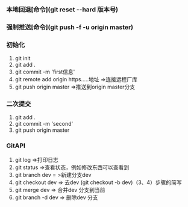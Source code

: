 ### 本地回退[命令](git reset --hard 版本号)

### 强制推送[命令](git push -f -u origin master)

### 初始化

1. git init
2. git add .
3. git commit -m 'first信息'
4. git remote add origin https.....地址 =>连接远程厂库
5. git push origin master =>推送到origin master分支

### 二次提交

1. git add .
2. git commit -m 'second'
3. git push origin master

### GitAPI

1. git log =>打印日志
2. git status =>查看状态，例如修改东西可以查看到
3. git branch  dev = >新建分支dev
4. git checkout dev => 去dev  (git checkout -b dev)（3、4）步骤的简写
5. git merge dev => 合并dev 分支到当前
6. git branch -d dev => 删除dev 分支


